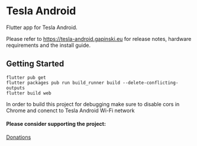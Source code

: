 # Tesla Android

Flutter app for Tesla Android.

Please refer to https://tesla-android.gapinski.eu for release notes, hardware requirements and the install guide.

## Getting Started

```
flutter pub get
flutter packages pub run build_runner build --delete-conflicting-outputs  
flutter build web
```

In order to build this project for debugging make sure to disable cors in Chrome and conenct to Tesla Android Wi-Fi network

#### Please consider supporting the project: 

[Donations](https://tesla-android.gapinski.eu/donations)

